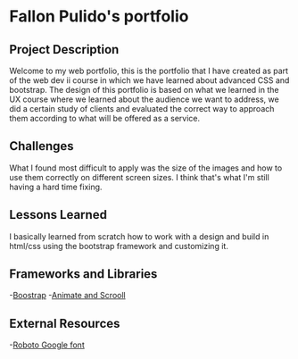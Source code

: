 # Fallon Pulido's portfolio

## Project Description

Welcome to my web portfolio, this is the portfolio that I have created as part of the web dev ii course in which we have learned about advanced CSS and bootstrap. The design of this portfolio is based on what we learned in the UX course where we learned about the audience we want to address, we did a certain study of clients and evaluated the correct way to approach them according to what will be offered as a service.

## Challenges

What I found most difficult to apply was the size of the images and how to use them correctly on different screen sizes. I think that's what I'm still having a hard time fixing.

## Lessons Learned

I basically learned from scratch how to work with a design and build in html/css using the bootstrap framework and customizing it.

## Frameworks and Libraries
-[Boostrap](https://getbootstrap.com/)
-[Animate and Scrooll](https://michalsnik.github.io/aos/)

## External Resources 
-[Roboto Google font](https://fonts.google.com/?query=roboto)
